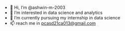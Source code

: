 - 👋 Hi, I’m @ashwin-m-2003
- 👀 I’m interested in data science and analytics
- 🌱 I’m currently pursuing my internship in data science
- 📫 reach me in pcasd21ca013@gmail.com

<!---
ashwin-m-2003/ashwin-m-2003 is a ✨ special ✨ repository because its `README.md` (this file) appears on your GitHub profile.
You can click the Preview link to take a look at your changes.
--->

